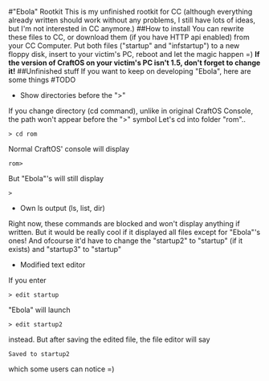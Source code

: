 #"Ebola" Rootkit
This is my unfinished rootkit for CC (although everything already written should work without any problems, I still have lots of ideas, but I'm not interested in CC anymore.)
##How to install
You can rewrite these files to CC, or download them (if you have HTTP api enabled) from your CC Computer.
Put both files ("startup" and "infstartup") to a new floppy disk, insert to your victim's PC, reboot and let the magic happen =)
**If the version of CraftOS on your victim's PC isn't 1.5, don't forget to change it!**
##Unfinished stuff
If you want to keep on developing "Ebola", here are some things #TODO

- Show directories before the ">"

If you change directory (cd command), unlike in original CraftOS Console, the path won't appear before the ">" symbol
Let's cd into folder "rom"..
```
> cd rom
```
Normal CraftOS' console will display
```
rom> 
```
But "Ebola"'s will still display
```
> 
```

- Own ls output (ls, list, dir)

Right now, these commands are blocked and won't display anything if written.
But it would be really cool if it displayed all files except for "Ebola"'s ones!
And ofcourse it'd have to change the "startup2" to "startup" (if it exists) and "startup3" to "startup"

- Modified text editor

If you enter
```
> edit startup
```
"Ebola" will launch
```
> edit startup2
```
instead. But after saving the edited file, the file editor will say
```
Saved to startup2
```
which some users can notice =)
